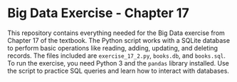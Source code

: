# Big Data Exercise - Chapter 17

This repository contains everything needed for the Big Data exercise from Chapter 17 of the textbook. The Python script works with a SQLite database to perform basic operations like reading, adding, updating, and deleting records. The files included are `exercise_17_2.py`, `books.db`, and `books.sql`. To run the exercise, you need Python 3 and the `pandas` library installed. Use the script to practice SQL queries and learn how to interact with databases.
